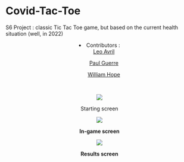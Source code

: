 <h1>Covid-Tac-Toe</h1>
<p>S6 Project : classic Tic Tac Toe game, but based on the current health situation (well, in 2022)</p>

<li align="center"> Contributors :
  <ul><a href="https://github.com/drisslesioniste">Leo Avril</a></ul>
  <ul><a href="https://github.com/Paulobergine">Paul Guerre</a></ul>
  <ul><a href="https://github.com/willhespoir">William Hope</a></ul> 
</li>
<br />

<p align="center">
  <img align="center" src="https://user-images.githubusercontent.com/56794631/155422517-c09c5601-9c37-4b0f-a586-01d647d2373e.png" />
</p>
<p align="center">Starting screen</>
<b />
  
<p align="center">
  <img align="center" src="https://user-images.githubusercontent.com/56794631/155423353-bd4457cc-f0ed-4efc-9d25-23e90d827db4.png" />
</p>
<p align="center">In-game screen</>
<br />  
  
<p align="center">
  <img align="center" src="https://user-images.githubusercontent.com/56794631/155423443-edbba69f-f02a-4e64-8d10-60ce81b58494.png" />
</p>
<p align="center">Results screen</>
